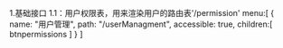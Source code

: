 1.基础接口
  1.1：用户权限表，用来渲染用户的路由表'/permission'
      menu:[
        {
          name: "用户管理",
          path: "/userManagment",
          accessible: true,
          children:[
            btnpermissions
          ]
        }
      ]
